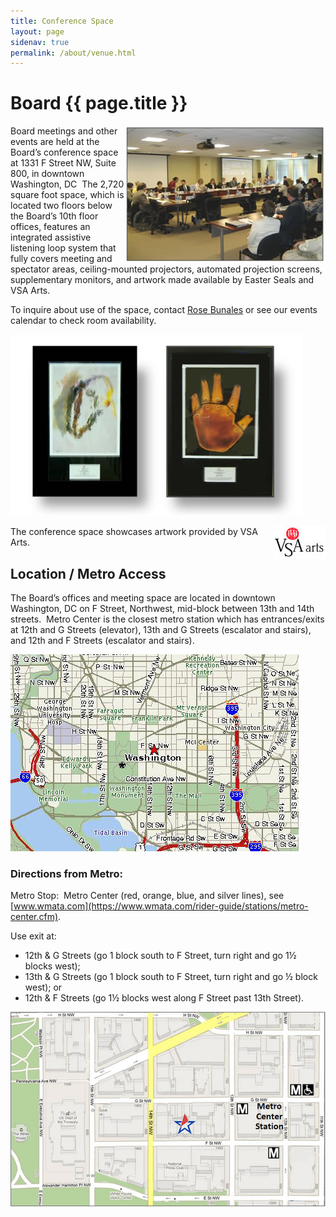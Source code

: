 ```yaml
---
title: Conference Space
layout: page
sidenav: true
permalink: /about/venue.html
---
```


# Board {{ page.title }}

<img src="../img/conf-space.jpg" alt="photo of board meeting in conference space" align="right">

Board meetings and other events are held at the Board’s conference space at 1331 F Street NW, Suite 800, in downtown Washington, DC&nbsp;
The 2,720 square foot space, which is located two floors below the Board’s 10th floor offices, features an integrated assistive listening loop system that fully covers meeting and spectator areas, ceiling-mounted projectors, automated projection screens, supplementary monitors, and artwork made available by Easter Seals and VSA Arts.

To inquire about use of the space, contact [Rose Bunales](mailto:bunales@access-board.gov) or see our events calendar to check room availability.

![examples of VSA Art](../img/vsa-art-examples.jpg)

<img src="../img/vsa.jpg" alt="VSA arts logo" align="right">

The conference space showcases artwork provided by VSA Arts.

## Location / Metro Access

The Board’s offices and meeting space are located in downtown Washington, DC on F Street, Northwest, mid-block between 13th and 14th streets.&nbsp;
Metro Center is the closest metro station which has entrances/exits at 12th and G Streets (elevator), 13th and G Streets (escalator and stairs), and 12th and F Streets (escalator and stairs).

![map of downtown DC showing Board location on F Street](../img/map2.jpg)

### Directions from Metro:

Metro Stop:&nbsp; Metro Center (red, orange, blue, and silver lines), see [www.wmata.com](https://www.wmata.com/rider-guide/stations/metro-center.cfm).

Use exit at:
- 12th & G Streets (go 1 block south to F Street, turn right and go 1½ blocks west);
- 13th & G Streets (go 1 block south to F Street, turn right and go ½ block west); or
- 12th & F Streets (go 1½ blocks west along F Street past 13th Street).

[![detail of map showing Board office on F Street, north side, mid-block between 13th and 14th Streets, Northwest DC](../img/map1.jpg)](../img/map1.jpg)

